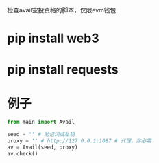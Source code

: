 检查avail空投资格的脚本，仅限evm钱包

# pip install web3
# pip install requests

# 例子
```python
from main import Avail

seed = '' # 助记词或私钥
proxy = '' # http://127.0.0.1:1087 # 代理，非必需
av = Avail(seed, proxy)
av.check()

```
